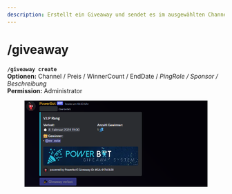 ```yaml
---
description: Erstellt ein Giveaway und sendet es im ausgewählten Channel
---
```


# /giveaway

**`/giveaway create`**\
**Optionen:** Channel / Preis / WinnerCount / EndDate / _PingRole / Sponsor / Beschreibung_\
**Permission:** Administrator

<div align="left">

<figure><img src="../../.gitbook/assets/image (8).png" alt=""><figcaption></figcaption></figure>

</div>
